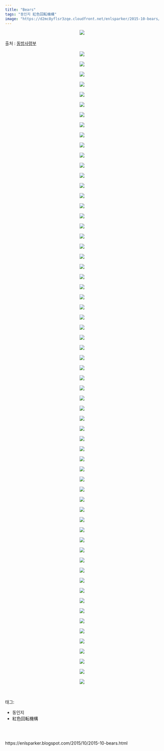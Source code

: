 ```yaml
---
title: "Bears"
tags: "동인지 紅色回転機構"
image: "https://d2mc8yflsr3zqe.cloudfront.net/enlsparker/2015-10-bears/001.png"
---
```

<div class="article">
<div class="post-body entry-content" id="post-body-9081410135294353729" itemprop="description articleBody">
<div class="separator" style="clear: both; text-align: center;">
<img src="{{ site.imgserver2 }}/enlsparker/2015-10-bears/001.png"/></div>
<a name="more"></a><br/>
출처 : <a href="http://cafe.naver.com/touhouheadquarters">동방사령부</a><br/>
<br/>
<div class="separator" style="clear: both; text-align: center;">
<img src="{{ site.imgserver2 }}/enlsparker/2015-10-bears/002.png"/></div>
<br/>
<div class="separator" style="clear: both; text-align: center;">
<img src="{{ site.imgserver2 }}/enlsparker/2015-10-bears/003.png"/></div>
<br/>
<div class="separator" style="clear: both; text-align: center;">
<img src="{{ site.imgserver2 }}/enlsparker/2015-10-bears/004.png"/></div>
<br/>
<div class="separator" style="clear: both; text-align: center;">
<img src="{{ site.imgserver2 }}/enlsparker/2015-10-bears/005.png"/></div>
<br/>
<div class="separator" style="clear: both; text-align: center;">
<img src="{{ site.imgserver2 }}/enlsparker/2015-10-bears/006.png"/></div>
<br/>
<div class="separator" style="clear: both; text-align: center;">
<img src="{{ site.imgserver2 }}/enlsparker/2015-10-bears/007.png"/></div>
<br/>
<div class="separator" style="clear: both; text-align: center;">
<img src="{{ site.imgserver2 }}/enlsparker/2015-10-bears/008.png"/></div>
<br/>
<div class="separator" style="clear: both; text-align: center;">
<img src="{{ site.imgserver2 }}/enlsparker/2015-10-bears/009.png"/></div>
<br/>
<div class="separator" style="clear: both; text-align: center;">
<img src="{{ site.imgserver2 }}/enlsparker/2015-10-bears/010.png"/></div>
<br/>
<div class="separator" style="clear: both; text-align: center;">
<img src="{{ site.imgserver2 }}/enlsparker/2015-10-bears/011.png"/></div>
<br/>
<div class="separator" style="clear: both; text-align: center;">
<img src="{{ site.imgserver2 }}/enlsparker/2015-10-bears/012.png"/></div>
<br/>
<div class="separator" style="clear: both; text-align: center;">
<img src="{{ site.imgserver2 }}/enlsparker/2015-10-bears/013.png"/></div>
<br/>
<div class="separator" style="clear: both; text-align: center;">
<img src="{{ site.imgserver2 }}/enlsparker/2015-10-bears/014.png"/></div>
<br/>
<div class="separator" style="clear: both; text-align: center;">
<img src="{{ site.imgserver2 }}/enlsparker/2015-10-bears/015.png"/></div>
<br/>
<div class="separator" style="clear: both; text-align: center;">
<img src="{{ site.imgserver2 }}/enlsparker/2015-10-bears/016.png"/></div>
<br/>
<div class="separator" style="clear: both; text-align: center;">
<img src="{{ site.imgserver2 }}/enlsparker/2015-10-bears/017.png"/></div>
<br/>
<div class="separator" style="clear: both; text-align: center;">
<img src="{{ site.imgserver2 }}/enlsparker/2015-10-bears/018.png"/></div>
<br/>
<div class="separator" style="clear: both; text-align: center;">
<img src="{{ site.imgserver2 }}/enlsparker/2015-10-bears/019.png"/></div>
<br/>
<div class="separator" style="clear: both; text-align: center;">
<img src="{{ site.imgserver2 }}/enlsparker/2015-10-bears/020.png"/></div>
<br/>
<div class="separator" style="clear: both; text-align: center;">
<img src="{{ site.imgserver2 }}/enlsparker/2015-10-bears/021.png"/></div>
<br/>
<div class="separator" style="clear: both; text-align: center;">
<img src="{{ site.imgserver2 }}/enlsparker/2015-10-bears/022.png"/></div>
<br/>
<div class="separator" style="clear: both; text-align: center;">
<img src="{{ site.imgserver2 }}/enlsparker/2015-10-bears/023.png"/></div>
<br/>
<div class="separator" style="clear: both; text-align: center;">
<img src="{{ site.imgserver2 }}/enlsparker/2015-10-bears/024.png"/></div>
<br/>
<div class="separator" style="clear: both; text-align: center;">
<img src="{{ site.imgserver2 }}/enlsparker/2015-10-bears/025.png"/></div>
<br/>
<div class="separator" style="clear: both; text-align: center;">
<img src="{{ site.imgserver2 }}/enlsparker/2015-10-bears/026.png"/></div>
<br/>
<div class="separator" style="clear: both; text-align: center;">
<img src="{{ site.imgserver2 }}/enlsparker/2015-10-bears/027.png"/></div>
<br/>
<div class="separator" style="clear: both; text-align: center;">
<img src="{{ site.imgserver2 }}/enlsparker/2015-10-bears/028.png"/></div>
<br/>
<div class="separator" style="clear: both; text-align: center;">
<img src="{{ site.imgserver2 }}/enlsparker/2015-10-bears/029.png"/></div>
<br/>
<div class="separator" style="clear: both; text-align: center;">
<img src="{{ site.imgserver2 }}/enlsparker/2015-10-bears/030.png"/></div>
<br/>
<div class="separator" style="clear: both; text-align: center;">
<img src="{{ site.imgserver2 }}/enlsparker/2015-10-bears/031.png"/></div>
<br/>
<div class="separator" style="clear: both; text-align: center;">
<img src="{{ site.imgserver2 }}/enlsparker/2015-10-bears/032.png"/></div>
<br/>
<div class="separator" style="clear: both; text-align: center;">
<img src="{{ site.imgserver2 }}/enlsparker/2015-10-bears/033.png"/></div>
<br/>
<div class="separator" style="clear: both; text-align: center;">
<img src="{{ site.imgserver2 }}/enlsparker/2015-10-bears/034.png"/></div>
<br/>
<div class="separator" style="clear: both; text-align: center;">
<img src="{{ site.imgserver2 }}/enlsparker/2015-10-bears/035.png"/></div>
<br/>
<div class="separator" style="clear: both; text-align: center;">
<img src="{{ site.imgserver2 }}/enlsparker/2015-10-bears/036.png"/></div>
<br/>
<div class="separator" style="clear: both; text-align: center;">
<img src="{{ site.imgserver2 }}/enlsparker/2015-10-bears/037.png"/></div>
<br/>
<div class="separator" style="clear: both; text-align: center;">
<img src="{{ site.imgserver2 }}/enlsparker/2015-10-bears/038.png"/></div>
<br/>
<div class="separator" style="clear: both; text-align: center;">
<img src="{{ site.imgserver2 }}/enlsparker/2015-10-bears/039.png"/></div>
<br/>
<div class="separator" style="clear: both; text-align: center;">
<img src="{{ site.imgserver2 }}/enlsparker/2015-10-bears/040.png"/></div>
<br/>
<div class="separator" style="clear: both; text-align: center;">
<img src="{{ site.imgserver2 }}/enlsparker/2015-10-bears/041.png"/></div>
<br/>
<div class="separator" style="clear: both; text-align: center;">
<img src="{{ site.imgserver2 }}/enlsparker/2015-10-bears/042.png"/></div>
<br/>
<div class="separator" style="clear: both; text-align: center;">
<img src="{{ site.imgserver2 }}/enlsparker/2015-10-bears/043.png"/></div>
<br/>
<div class="separator" style="clear: both; text-align: center;">
<img src="{{ site.imgserver2 }}/enlsparker/2015-10-bears/044.png"/></div>
<br/>
<div class="separator" style="clear: both; text-align: center;">
<img src="{{ site.imgserver2 }}/enlsparker/2015-10-bears/045.png"/></div>
<br/>
<div class="separator" style="clear: both; text-align: center;">
<img src="{{ site.imgserver2 }}/enlsparker/2015-10-bears/046.png"/></div>
<br/>
<div class="separator" style="clear: both; text-align: center;">
<img src="{{ site.imgserver2 }}/enlsparker/2015-10-bears/047.png"/></div>
<br/>
<div class="separator" style="clear: both; text-align: center;">
<img src="{{ site.imgserver2 }}/enlsparker/2015-10-bears/048.png"/></div>
<br/>
<div class="separator" style="clear: both; text-align: center;">
<img src="{{ site.imgserver2 }}/enlsparker/2015-10-bears/049.png"/></div>
<br/>
<div class="separator" style="clear: both; text-align: center;">
<img src="{{ site.imgserver2 }}/enlsparker/2015-10-bears/050.png"/></div>
<br/>
<div class="separator" style="clear: both; text-align: center;">
<img src="{{ site.imgserver2 }}/enlsparker/2015-10-bears/051.png"/></div>
<br/>
<div class="separator" style="clear: both; text-align: center;">
<img src="{{ site.imgserver2 }}/enlsparker/2015-10-bears/052.png"/></div>
<br/>
<div class="separator" style="clear: both; text-align: center;">
<img src="{{ site.imgserver2 }}/enlsparker/2015-10-bears/053.png"/></div>
<br/>
<div class="separator" style="clear: both; text-align: center;">
<img src="{{ site.imgserver2 }}/enlsparker/2015-10-bears/054.png"/></div>
<br/>
<div class="separator" style="clear: both; text-align: center;">
<img src="{{ site.imgserver2 }}/enlsparker/2015-10-bears/055.png"/></div>
<br/>
<div class="separator" style="clear: both; text-align: center;">
<img src="{{ site.imgserver2 }}/enlsparker/2015-10-bears/056.png"/></div>
<br/>
<div class="separator" style="clear: both; text-align: center;">
<img src="{{ site.imgserver2 }}/enlsparker/2015-10-bears/057.png"/></div>
<br/>
<div class="separator" style="clear: both; text-align: center;">
<img src="{{ site.imgserver2 }}/enlsparker/2015-10-bears/058.png"/></div>
<br/>
<div class="separator" style="clear: both; text-align: center;">
<img src="{{ site.imgserver2 }}/enlsparker/2015-10-bears/059.png"/></div>
<br/>
<div class="separator" style="clear: both; text-align: center;">
<img src="{{ site.imgserver2 }}/enlsparker/2015-10-bears/060.png"/></div>
<br/>
<div class="separator" style="clear: both; text-align: center;">
<img src="{{ site.imgserver2 }}/enlsparker/2015-10-bears/061.png"/></div>
<br/>
<div class="separator" style="clear: both; text-align: center;">
<img src="{{ site.imgserver2 }}/enlsparker/2015-10-bears/062.png"/></div>
<br/>
<div class="separator" style="clear: both; text-align: center;">
<img src="{{ site.imgserver2 }}/enlsparker/2015-10-bears/063.jpg"/></div>
<br/>
<div class="separator" style="clear: both; text-align: center;">
<img src="{{ site.imgserver2 }}/enlsparker/2015-10-bears/064.jpg"/></div>
<br/>
<div style="clear: both;"></div>
</div></div><br/>
<div class="tagTrail">
<p>태그: </p>
<ul>
<li>동인지</li>
<li>紅色回転機構</li>
</ul>
</div><br/>

<br/>
<p id="refer">https://enlsparker.blogspot.com/2015/10/2015-10-bears.html</p>
<br/>

